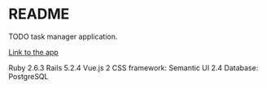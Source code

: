 # README

TODO task manager application.

[Link to the app](http://todo-task-manager-app.herokuapp.com)

Ruby 2.6.3
Rails 5.2.4
Vue.js 2
CSS framework: Semantic UI 2.4
Database: PostgreSQL
